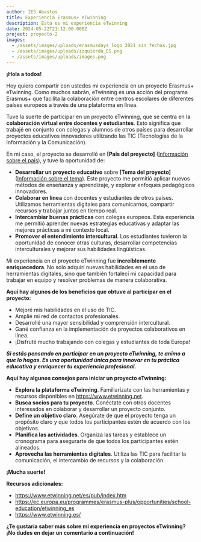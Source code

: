 ```yaml
---
author: IES Abastos
title: Experiencia Erasmus+ eTwinning
description: Esta es mi experiencia eTwinning
date: 2024-05-22T21:12:00.000Z
project: proyecto-2
images:
  - /assets/images/uploads/erasmusdays_logo_2021_sin_fechas.jpg
  - /assets/images/uploads/izquierda_ES.png
  - /assets/images/uploads/images.png
---
```

**¡Hola a todos!**

Hoy quiero compartir con ustedes mi experiencia en un proyecto Erasmus+ eTwinning. Como muchos sabrán, eTwinning es una acción del programa Erasmus+ que facilita la colaboración entre centros escolares de diferentes países europeos a través de una plataforma en línea.

Tuve la suerte de participar en un proyecto eTwinning, que se centra en la **colaboración virtual entre docentes y estudiantes**. Esto significa que trabajé en conjunto con colegas y alumnos de otros países para desarrollar proyectos educativos innovadores utilizando las TIC (Tecnologías de la Información y la Comunicación).

En mi caso, el proyecto se desarrolló en **\[País del proyecto]** ([Información sobre el país](https://es.wikipedia.org/wiki/Proyecto)), y tuve la oportunidad de:

- **Desarrollar un proyecto educativo** sobre **\[Tema del proyecto]** ([Información sobre el tema](https://support.udemy.com/hc/es/articles/115000371028-C%C3%B3mo-proponer-temas-para-tu-curso-y-c%C3%B3mo-a%C3%B1adirlos)). Este proyecto me permitió aplicar nuevos métodos de enseñanza y aprendizaje, y explorar enfoques pedagógicos innovadores.
- **Colaborar en línea** con docentes y estudiantes de otros países. Utilizamos herramientas digitales para comunicarnos, compartir recursos y trabajar juntos en tiempo real.
- **Intercambiar buenas prácticas** con colegas europeos. Esta experiencia me permitió aprender nuevas estrategias educativas y adaptar las mejores prácticas a mi contexto local.
- **Promover el entendimiento intercultural**. Los estudiantes tuvieron la oportunidad de conocer otras culturas, desarrollar competencias interculturales y mejorar sus habilidades lingüísticas.

Mi experiencia en el proyecto eTwinning fue **increíblemente enriquecedora**. No solo adquirí nuevas habilidades en el uso de herramientas digitales, sino que también fortalecí mi capacidad para trabajar en equipo y resolver problemas de manera colaborativa.

**Aquí hay algunos de los beneficios que obtuve al participar en el proyecto:**

- Mejoré mis habilidades en el uso de TIC.
- Amplié mi red de contactos profesionales.
- Desarrollé una mayor sensibilidad y comprensión intercultural.
- Gané confianza en la implementación de proyectos colaborativos en línea.
- ¡Disfruté mucho trabajando con colegas y estudiantes de toda Europa!

**_Si estás pensando en participar en un proyecto eTwinning, te animo a que lo hagas. Es una oportunidad única para innovar en tu práctica educativa y enriquecer tu experiencia profesional._**

**Aquí hay algunos consejos para iniciar un proyecto eTwinning:**

- **Explora la plataforma eTwinning**. Familiarízate con las herramientas y recursos disponibles en <https://www.etwinning.net>.
- **Busca socios para tu proyecto**. Conéctate con otros docentes interesados en colaborar y desarrollar un proyecto conjunto.
- **Define un objetivo claro**. Asegúrate de que el proyecto tenga un propósito claro y que todos los participantes estén de acuerdo con los objetivos.
- **Planifica las actividades**. Organiza las tareas y establece un cronograma para asegurarte de que todos los participantes estén alineados.
- **Aprovecha las herramientas digitales**. Utiliza las TIC para facilitar la comunicación, el intercambio de recursos y la colaboración.

**¡Mucha suerte!**

**Recursos adicionales:**

- <https://www.etwinning.net/es/pub/index.htm>
- <https://ec.europa.eu/programmes/erasmus-plus/opportunities/school-education/etwinning_es>
- <https://www.etwinning.es/>

**¿Te gustaría saber más sobre mi experiencia en proyectos eTwinning? ¡No dudes en dejar un comentario a continuación!**
